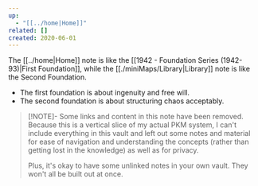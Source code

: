 ```yaml
---
up:
  - "[[../home|Home]]"
related: []
created: 2020-06-01
---
```

The [[../home|Home]] note is like the [[1942 - Foundation Series (1942-93)|First Foundation]], while the [[./miniMaps/Library|Library]] note is like the Second Foundation. 

- The first foundation is about ingenuity and free will. 
- The second foundation is about structuring chaos acceptably. 

> [!NOTE]- Some links and content in this note have been removed.
> Because this is a vertical slice of my actual PKM system, I can't include everything in this vault and left out some notes and material for ease of navigation and understanding the concepts (rather than getting lost in the knowledge) as well as for privacy. 
>  
> Plus, it's okay to have some unlinked notes in your own vault. They won't all be built out at once.
